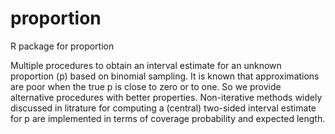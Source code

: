 # proportion
R package for proportion

Multiple procedures to obtain an interval estimate for an unknown
proportion (p) based on binomial sampling. It is known that approximations
are poor when the true p is close to zero or to one. So we provide alternative
procedures with better properties. Non-iterative methods widely discussed
in litrature for computing a (central) two-sided interval estimate for p are
implemented in terms of coverage probability and expected length.
